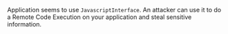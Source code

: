 
Application seems to use `JavascriptInterface`. An attacker can use it to
do a Remote Code Execution on your application and steal sensitive
information.
